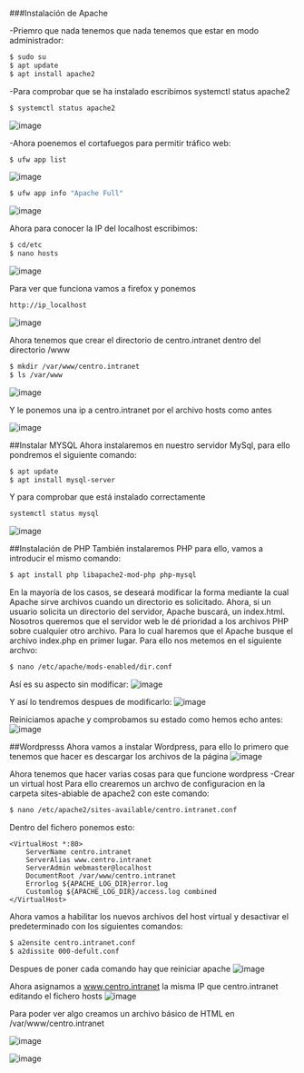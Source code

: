 ###Instalación de Apache

-Priemro que nada tenemos que nada tenemos que estar en modo administrador:
```bash
$ sudo su
$ apt update
$ apt install apache2
```
-Para comprobar que se ha instalado escribimos systemctl status apache2
```bash
$ systemctl status apache2
```
![image](https://user-images.githubusercontent.com/91255833/204491638-c985816e-ed34-4269-8dba-bc197e0541d9.png)

-Ahora poenemos el cortafuegos para permitir tráfico web:
```bash
$ ufw app list
```
![image](https://user-images.githubusercontent.com/91255833/204492532-c91c91cb-637a-44d4-b4d3-bf3061868c10.png)

```bash
$ ufw app info "Apache Full"
```
![image](https://user-images.githubusercontent.com/91255833/204493361-0c33bea6-68cc-4975-ae0e-c4aaa40025eb.png)

Ahora para conocer la IP del localhost escribimos:
```bash
$ cd/etc 
$ nano hosts
```
![image](https://user-images.githubusercontent.com/91255833/204737333-a7a19de9-be37-4925-815b-f9a58aa6e79d.png)

Para ver que funciona vamos a firefox y ponemos
```bash
http://ip_localhost
```
![image](https://user-images.githubusercontent.com/91255833/204737815-07c96a04-d300-4a9d-9a66-8d4f9884a93d.png)

Ahora tenemos que crear el directorio de centro.intranet dentro del directorio /www
```bash
$ mkdir /var/www/centro.intranet
$ ls /var/www
```
![image](https://user-images.githubusercontent.com/91255833/204739021-24b2e3f7-1ae1-439b-b8d9-61fc8fea267d.png)

Y le ponemos una ip a centro.intranet por el archivo hosts como antes

![image](https://user-images.githubusercontent.com/91255833/204739599-e6d3d819-7865-4bd1-886f-66d2e070d50e.png)

##Instalar MYSQL
Ahora instalaremos en nuestro servidor MySql, para ello pondremos el siguiente comando:
```bash
$ apt update
$ apt install mysql-server
```
Y para comprobar que está instalado correctamente
```bash
systemctl status mysql
```
![image](https://user-images.githubusercontent.com/91255833/205361464-678b6fd7-492e-41ea-b161-cb077404512f.png)

##Instalación de PHP
También instalaremos PHP para ello, vamos a introducir el mismo comando:
```bash
$ apt install php libapache2-mod-php php-mysql
``` 
En la mayoría de los casos, se deseará modificar la forma mediante la cual Apache sirve archivos cuando un directorio es solicitado. Ahora, si un usuario solicita un directorio del servidor, Apache buscará, un index.html. Nosotros queremos que el servidor web le dé prioridad a los archivos PHP sobre cualquier otro archivo. Para lo cual haremos que el Apache busque el archivo index.php en primer lugar.
Para ello nos metemos en el siguiente archvo:
```bash
$ nano /etc/apache/mods-enabled/dir.conf
```
Así es su aspecto sin modificar:
![image](https://user-images.githubusercontent.com/91255833/205363995-cc1a37a3-49a3-496a-b826-7b8565578aa1.png)

Y así lo tendremos despues de modificarlo:
![image](https://user-images.githubusercontent.com/91255833/205364338-68ad2540-df35-4d69-8b4e-eb3b798fa6cc.png)

Reiniciamos apache y comprobamos su estado como hemos echo antes:
![image](https://user-images.githubusercontent.com/91255833/205365041-152211f7-6c0f-4387-9251-9b7144a781a6.png)

##Wordpresss
Ahora vamos a instalar Wordpress, para ello lo primero que tenemos que hacer es descargar los archivos de la página
![image](https://user-images.githubusercontent.com/91255833/205365669-a4a128f3-8e64-45a1-8f9e-4d62e3923751.png)

Ahora tenemos que hacer varias cosas para que funcione wordpress
-Crear un virtual host
Para ello crearemos un archvo de configuracion en la carpeta sites-abiable de apache2 con este comando:
```bash
$ nano /etc/apache2/sites-available/centro.intranet.conf
```
Dentro del fichero ponemos esto:
```apache2
<VirtualHost *:80>
    ServerName centro.intranet
    ServerAlias www.centro.intranet
    ServerAdmin webmaster@localhost
    DocumentRoot /var/www/centro.intranet
    Errorlog ${APACHE_LOG_DIR}error.log
    Customlog ${APACHE_LOG_DIR}/access.log combined
</VirtualHost>
```
Ahora vamos a habilitar los nuevos archivos del host virtual y desactivar el predeterminado con los siguientes comandos:
```bash
$ a2ensite centro.intranet.conf
$ a2dissite 000-defult.conf
```
Despues de poner cada comando hay que reiniciar apache
![image](https://user-images.githubusercontent.com/91255833/205368795-1d0c1796-7aa5-46af-bacc-118f13b9f2bb.png)

Ahora asignamos a www.centro.intranet la misma IP que centro.intranet editando el fichero hosts
![image](https://user-images.githubusercontent.com/91255833/205369620-93a9f9e4-35d7-442d-940c-503f4fc12a92.png)

Para poder ver algo creamos un archivo básico de HTML en /var/www/centro.intranet

![image](https://user-images.githubusercontent.com/91255833/205370829-c5e1158b-775e-461e-bb43-d1e5827834cd.png)

![image](https://user-images.githubusercontent.com/91255833/205370994-7b332d22-9df5-4484-b243-05882f2d0241.png)


